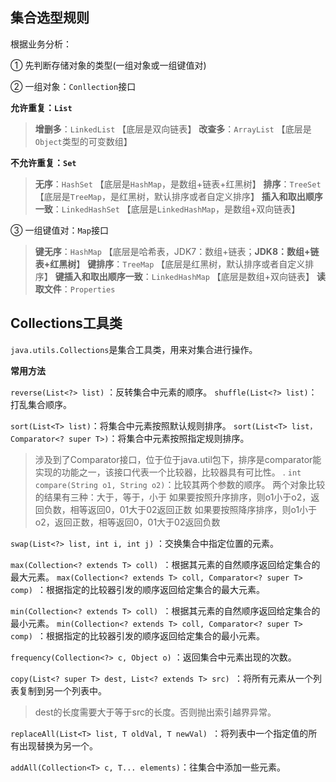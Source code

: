 

## 集合选型规则

根据业务分析：

① 先判断存储对象的类型(一组对象或一组键值对)

② 一组对象：`Conllection`接口

**允许重复：`List`**
>**增删多**：`LinkedList` 【底层是双向链表】
>**改查多**：`ArrayList`  【底层是`Object`类型的可变数组】

**不允许重复：`Set`**
> **无序**：`HashSet`  【底层是`HashMap`，是数组+链表+红黑树】
> **排序**：`TreeSet` 【底层是`TreeMap`，是红黑树，默认排序或者自定义排序】
> **插入和取出顺序一致**：`LinkedHashSet`  【底层是`LinkedHashMap`，是数组+双向链表】

③ 一组键值对：`Map`接口
> **键无序**：`HashMap`  【底层是哈希表，JDK7：数组+链表；**JDK8：数组+链表+红黑树**】
> **键排序**：`TreeMap` 【底层是红黑树，默认排序或者自定义排序】
> **键插入和取出顺序一致**：`LinkedHashMap`  【底层是数组+双向链表】
> **读取文件**：`Properties`


## Collections工具类

`java.utils.Collections`是集合工具类，用来对集合进行操作。

**常用方法**

`reverse(List<?> list)` ：反转集合中元素的顺序。
`shuffle(List<?> list)`：打乱集合顺序。

`sort(List<T> list)`：将集合中元素按照默认规则排序。
`sort(List<T> list，Comparator<? super T>)`：将集合中元素按照指定规则排序。
>涉及到了Comparator接口，位于位于java.util包下，排序是comparator能实现的功能之一，该接口代表一个比较器，比较器具有可比性。
>.
>`int compare(String o1, String o2)`：比较其两个参数的顺序。
两个对象比较的结果有三种：大于，等于，小于
如果要按照升序排序，则o1小于o2，返回负数，相等返回0，01大于02返回正数
如果要按照降序排序，则o1小于o2，返回正数，相等返回0，01大于02返回负数

`swap(List<?> list, int i, int j)` ：交换集合中指定位置的元素。 

`max(Collection<? extends T> coll) `：根据其元素的自然顺序返回给定集合的最大元素。 
`max(Collection<? extends T> coll, Comparator<? super T> comp) `：根据指定的比较器引发的顺序返回给定集合的最大元素。 

`min(Collection<? extends T> coll) `：根据其元素的自然顺序返回给定集合的最小元素。 
`min(Collection<? extends T> coll, Comparator<? super T> comp) `：根据指定的比较器引发的顺序返回给定集合的最小元素。

`frequency(Collection<?> c, Object o)` ：返回集合中元素出现的次数。

`copy(List<? super T> dest, List<? extends T> src) `：将所有元素从一个列表复制到另一个列表中。 
> dest的长度需要大于等于src的长度。否则抛出索引越界异常。

`replaceAll(List<T> list, T oldVal, T newVal) `：将列表中一个指定值的所有出现替换为另一个。

`addAll(Collection<T> c, T... elements)`：往集合中添加一些元素。

